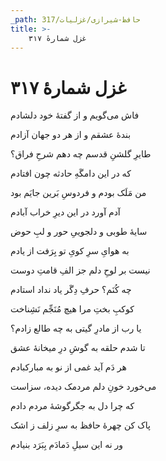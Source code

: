```yaml
---
_path: حافظ-شیرازی/غزلیات/317
title: >-
    غزل شمارهٔ ۳۱۷
---
```

# غزل شمارهٔ ۳۱۷

<div class="b" id="bn1"><div class="m1"><p>فاش می‌گویم و از گفتهٔ خود دلشادم</p></div>
<div class="m2"><p>بندهٔ عشقم و از هر دو جهان آزادم</p></div></div>
<div class="b" id="bn2"><div class="m1"><p>طایرِ گلشنِ قدسم چه دهم شرحِ فراق؟</p></div>
<div class="m2"><p>که در این دامگَهِ حادثه چون افتادم</p></div></div>
<div class="b" id="bn3"><div class="m1"><p>من مَلَک بودم و فردوسِ بَرین جایَم بود</p></div>
<div class="m2"><p>آدم آورد در این دیرِ خراب آبادم</p></div></div>
<div class="b" id="bn4"><div class="m1"><p>سایهٔ طوبی و دلجوییِ حور و لبِ حوض</p></div>
<div class="m2"><p>به هوایِ سرِ کویِ تو بِرَفت از یادم</p></div></div>
<div class="b" id="bn5"><div class="m1"><p>نیست بر لوحِ دلم جز الفِ قامتِ دوست</p></div>
<div class="m2"><p>چه کُنَم؟ حرفِ دِگَر یاد نداد استادم</p></div></div>
<div class="b" id="bn6"><div class="m1"><p>کوکبِ بختِ مرا هیچ مُنَجِّم نَشِناخت</p></div>
<div class="m2"><p>یا رب از مادرِ گیتی به چه طالع زادم؟</p></div></div>
<div class="b" id="bn7"><div class="m1"><p>تا شدم حلقه به گوشِ درِ میخانهٔ عشق</p></div>
<div class="m2"><p>هر دَم آید غمی از نو به مبارکبادم</p></div></div>
<div class="b" id="bn8"><div class="m1"><p>می‌خورد خونِ دلم مردمک دیده، سزاست</p></div>
<div class="m2"><p>که چرا دل به جگرگوشهٔ مردم دادم</p></div></div>
<div class="b" id="bn9"><div class="m1"><p>پاک کن چهرهٔ حافظ به سرِ زلف ز اشک</p></div>
<div class="m2"><p>ور نه این سیلِ دَمادَم بِبَرَد بنیادم</p></div></div>
